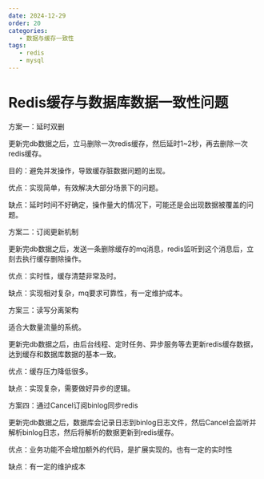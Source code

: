 ```yaml
---
date: 2024-12-29
order: 20
categories:
   - 数据与缓存一致性
tags:
   - redis
   - mysql
---
```


# Redis缓存与数据库数据一致性问题

方案一：延时双删

更新完db数据之后，立马删除一次redis缓存，然后延时1~2秒，再去删除一次redis缓存。

目的：避免并发操作，导致缓存脏数据问题的出现。

优点：实现简单，有效解决大部分场景下的问题。

缺点：延时时间不好确定，操作量大的情况下，可能还是会出现数据被覆盖的问题。



方案二：订阅更新机制

更新完db数据之后，发送一条删除缓存的mq消息，redis监听到这个消息后，立刻去执行缓存删除操作。

优点：实时性，缓存清楚非常及时。

缺点：实现相对复杂，mq要求可靠性，有一定维护成本。



方案三：读写分离架构

适合大数量流量的系统。

更新完db数据之后，由后台线程、定时任务、异步服务等去更新redis缓存数据，达到缓存和数据库数据的基本一致。

优点：缓存压力降低很多。

缺点：实现复杂，需要做好异步的逻辑。



方案四：通过Cancel订阅binlog同步redis

更新完db数据之后，数据库会记录日志到binlog日志文件，然后Cancel会监听并解析binlog日志，然后将解析的数据更新到redis缓存。

优点：业务功能不会增加额外的代码，是扩展实现的。也有一定的实时性

缺点：有一定的维护成本